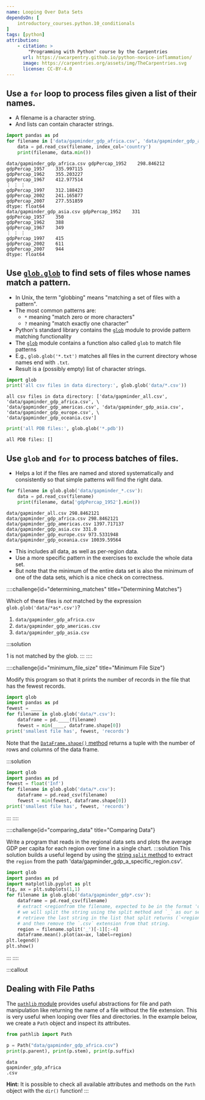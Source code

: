 ```yaml
---
name: Looping Over Data Sets
dependsOn: [
    introductory_courses.python.10_conditionals
]
tags: [python]
attribution: 
    - citation: >
        "Programming with Python" course by the Carpentries
      url: https://swcarpentry.github.io/python-novice-inflammation/
      image: https://carpentries.org/assets/img/TheCarpentries.svg
      license: CC-BY-4.0
---
```


## Use a `for` loop to process files given a list of their names.

*   A filename is a character string.
*   And lists can contain character strings.

~~~ python
import pandas as pd
for filename in ['data/gapminder_gdp_africa.csv', 'data/gapminder_gdp_asia.csv']:
    data = pd.read_csv(filename, index_col='country')
    print(filename, data.min())
~~~

~~~
data/gapminder_gdp_africa.csv gdpPercap_1952    298.846212
gdpPercap_1957    335.997115
gdpPercap_1962    355.203227
gdpPercap_1967    412.977514
⋮ ⋮ ⋮
gdpPercap_1997    312.188423
gdpPercap_2002    241.165877
gdpPercap_2007    277.551859
dtype: float64
data/gapminder_gdp_asia.csv gdpPercap_1952    331
gdpPercap_1957    350
gdpPercap_1962    388
gdpPercap_1967    349
⋮ ⋮ ⋮
gdpPercap_1997    415
gdpPercap_2002    611
gdpPercap_2007    944
dtype: float64
~~~


## Use [`glob.glob`](https://docs.python.org/3/library/glob.html#glob.glob) to find sets of files whose names match a pattern.

*   In Unix, the term "globbing" means "matching a set of files with a pattern".
*   The most common patterns are:
    *   `*` meaning "match zero or more characters"
    *   `?` meaning "match exactly one character"
*   Python's standard library contains the [`glob`](https://docs.python.org/3/library/glob.html) module to provide pattern matching functionality
*   The [`glob`](https://docs.python.org/3/library/glob.html) module contains a function also called `glob` to match file patterns
*   E.g., `glob.glob('*.txt')` matches all files in the current directory 
    whose names end with `.txt`.
*   Result is a (possibly empty) list of character strings.

~~~ python
import glob
print('all csv files in data directory:', glob.glob('data/*.csv'))
~~~

~~~
all csv files in data directory: ['data/gapminder_all.csv', 'data/gapminder_gdp_africa.csv', \
'data/gapminder_gdp_americas.csv', 'data/gapminder_gdp_asia.csv', 'data/gapminder_gdp_europe.csv', \
'data/gapminder_gdp_oceania.csv']
~~~

~~~ python
print('all PDB files:', glob.glob('*.pdb'))
~~~

~~~
all PDB files: []
~~~


## Use `glob` and `for` to process batches of files.

*   Helps a lot if the files are named and stored systematically and consistently
    so that simple patterns will find the right data.

~~~ python
for filename in glob.glob('data/gapminder_*.csv'):
    data = pd.read_csv(filename)
    print(filename, data['gdpPercap_1952'].min())
~~~

~~~
data/gapminder_all.csv 298.8462121
data/gapminder_gdp_africa.csv 298.8462121
data/gapminder_gdp_americas.csv 1397.717137
data/gapminder_gdp_asia.csv 331.0
data/gapminder_gdp_europe.csv 973.5331948
data/gapminder_gdp_oceania.csv 10039.59564
~~~


*   This includes all data, as well as per-region data.
*   Use a more specific pattern in the exercises to exclude the whole data set.
*   But note that the minimum of the entire data set is also the minimum of one of the data sets,
    which is a nice check on correctness.

::::challenge{id="determining_matches" title="Determining Matches"}

Which of these files is *not* matched by the expression `glob.glob('data/*as*.csv')`?

1. `data/gapminder_gdp_africa.csv`
2. `data/gapminder_gdp_americas.csv`
3. `data/gapminder_gdp_asia.csv`

:::solution

1 is not matched by the glob.
:::
::::

::::challenge{id="minimum_file_size" title="Minimum File Size"}

Modify this program so that it prints the number of records in
the file that has the fewest records.

~~~ python
import glob
import pandas as pd
fewest = ____
for filename in glob.glob('data/*.csv'):
    dataframe = pd.____(filename)
    fewest = min(____, dataframe.shape[0])
print('smallest file has', fewest, 'records')
~~~

Note that the [`DataFrame.shape()` method](https://pandas.pydata.org/pandas-docs/stable/reference/api/pandas.DataFrame.shape.html)
returns a tuple with the number of rows and columns of the data frame.

:::solution
~~~ python
import glob
import pandas as pd
fewest = float('Inf')
for filename in glob.glob('data/*.csv'):
    dataframe = pd.read_csv(filename)
    fewest = min(fewest, dataframe.shape[0])
print('smallest file has', fewest, 'records')
~~~

:::
::::

::::challenge{id="comparing_data" title="Comparing Data"}

Write a program that reads in the regional data sets
and plots the average GDP per capita for each region over time
in a single chart.
:::solution
This solution builds a useful legend by using the [string `split` method](https://docs.python.org/3/library/stdtypes.html#str.split) to
extract the `region` from the path 'data/gapminder_gdp_a_specific_region.csv'.
~~~ python
import glob
import pandas as pd
import matplotlib.pyplot as plt
fig, ax = plt.subplots(1,1)
for filename in glob.glob('data/gapminder_gdp*.csv'):
    dataframe = pd.read_csv(filename)
    # extract <regionfrom the filename, expected to be in the format 'data/gapminder_gdp_<region>.csv'.
    # we will split the string using the split method and `_` as our separator,
    # retrieve the last string in the list that split returns (`<region>.csv`), 
    # and then remove the `.csv` extension from that string.
    region = filename.split('_')[-1][:-4] 
    dataframe.mean().plot(ax=ax, label=region)
plt.legend()
plt.show()
~~~

:::
::::

:::callout
## Dealing with File Paths
The [`pathlib` module](https://docs.python.org/3/library/pathlib.html) provides useful abstractions for file and path manipulation like
returning the name of a file without the file extension. This is very useful when looping over files and
directories. In the example below, we create a `Path` object and inspect its attributes.
~~~ python
from pathlib import Path

p = Path("data/gapminder_gdp_africa.csv")
print(p.parent), print(p.stem), print(p.suffix)
~~~

~~~
data
gapminder_gdp_africa
.csv
~~~

__Hint:__ It is possible to check all available attributes and methods on the `Path` object with the `dir()`
function!
:::
